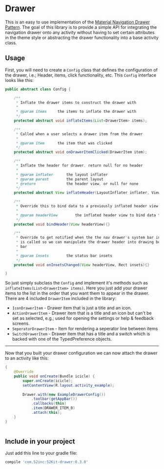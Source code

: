 # Drawer

This is an easy to use implementation of the [Material Navigation Drawer Pattern](http://www.google.com/design/spec/patterns/navigation-drawer.html). The goal of this library is to provide a simple API for integrating the navigation drawer onto any activity without having to set certain attributes in the theme style or abstracting the drawer functionality into a base activity class.

## Usage

First, you will need to create a `Config` class that defines the configuration of the drawer, i.e.; Header, items, click functionality, etc. This `Config` interface looks like this:

```java
public abstract class Config {

    /**
     * Inflate the drawer items to construct the drawer with
     *
     * @param items     the items to inflate the drawer with
     */
    protected abstract void inflateItems(List<DrawerItem> items);

    /**
     * Called when a user selects a drawer item from the drawer
     *
     * @param item      the item that was clicked
     */
    protected abstract void onDrawerItemClicked(DrawerItem item);

    /**
     * Inflate the header for drawer, return null for no header
     *
     * @param inflater      the layout inflater
     * @param parent        the parent layout
     * @return              the header view, or null for none
     */
    protected abstract View inflateHeader(LayoutInflater inflater, ViewGroup parent);

    /**
     * Override this to bind data to a previously inflated header view
     *
     * @param headerView        the inflated header view to bind data to
     */
    protected void bindHeader(View headerView){}

    /**
     * Override to get notified when the the nav drawer's system bar insets callback
     * is called so we can manipulate the drawer header into drawing behind the status
     * bar
     *
     * @param insets        the status bar insets
     */
    protected void onInsetsChanged(View headerView, Rect insets){}

}
```

So just simply subclass the `Config` and implement it's methods such as `inflateItems(List<DrawerItem> items)`.
Here you just add your drawer items to the list in the order that you want them to appear in the drawer. There are 4 included `DrawerItem` included in the library:

-	`IconDrawerItem` - Drawer item that is just a title and an icon.
-	`ActionDrawerItem` - Drawer item that is a title and an icon but can't be set as selected, e.g.; used for opening the settings or help & feedback screens.
-	`SeperatorDrawerItem` - Item for rendering a seperator line between items
-	`SwitchDrawerItem` - Drawer item that has a title and a switch which is backed with one of the TypedPreference objects.

---

Now that you built your drawer configuration we can now attach the drawer to an activity like this:

```java
{
	@Override
	public void onCreate(Bundle icicle) {
		super.onCreate(icicle);
		setContentView(R.layout.activity_example);
		
		Drawer.with(new ExampleDrawerConfig())
			.toolbar(getAppBar())
			.callbacks(this)
           	.item(DRAWER_ITEM_0)
           	.attach(this);
	}
}
	
```

## Include in your project

Just add this line to your gradle file:

```groovy
compile 'com.52inc:52Kit-drawer:0.3.0'
```